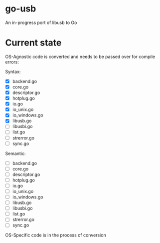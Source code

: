 # go-usb
An in-progress port of libusb to Go

# Current state

OS-Agnostic code is converted and needs to be passed over for compile errors:

Syntax: 
* [x] backend.go
* [x] core.go
* [x] descriptor.go
* [x] hotplug.go
* [x] io.go
* [x] io_unix.go
* [x] io_windows.go
* [x] libusb.go
* [ ] libusbi.go
* [ ] list.go
* [ ] strerror.go
* [ ] sync.go

Semantic:
* [ ] backend.go
* [ ] core.go
* [ ] descriptor.go
* [ ] hotplug.go
* [ ] io.go
* [ ] io_unix.go
* [ ] io_windows.go
* [ ] libusb.go
* [ ] libusbi.go
* [ ] list.go
* [ ] strerror.go
* [ ] sync.go

OS-Specific code is in the process of conversion
